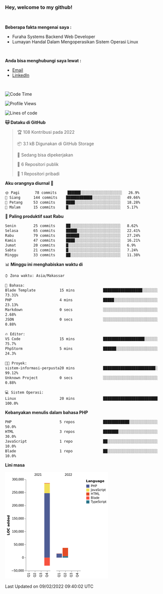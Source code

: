 <h3>Hey, welcome to my github!</h3>

<br>

<p><strong>Beberapa fakta mengenai saya :</strong></p>

<ul>
  <li>Furaha Systems Backend Web Developer</li>
  <li>Lumayan Handal Dalam Mengoperasikan Sistem Operasi Linux</li>
</ul>

<br>

<p><strong>Anda bisa menghubungi saya lewat :</strong></p>

<ul>
  <li><a href="mailto:renaldiapriyanto419@gmail.com">Email</a></li>
  <li><a href="https://www.linkedin.com/in/renaldi-kadang-314314206/">LinkedIn</a></li>
</ul>

<br>

<!--START_SECTION:waka-->
![Code Time](http://img.shields.io/badge/Code%20Time-2%20hrs%2049%20mins-blue)

![Profile Views](http://img.shields.io/badge/Profil%20dilihat-72-blue)

![Lines of code](https://img.shields.io/badge/Sejak%20Hello%20World%20aku%20telah%20menulis-256%20Thousand%20baris%20kode-blue)

**🐱 Dataku di GitHub** 

> 🏆 108 Kontribusi pada 2022
 > 
> 📦 3.1 kB Digunakan di GitHub Storage 
 > 
> 💼 Sedang bisa dipekerjakan
 > 
> 📜 6 Repositori publik 
 > 
> 🔑 1 Repositori pribadi 
 > 
**Aku orangnya diurnal 🐤** 

```text
🌞 Pagi       78 commits     ██████░░░░░░░░░░░░░░░░░░░   26.9% 
🌆 Siang      144 commits    ████████████░░░░░░░░░░░░░   49.66% 
🌃 Petang     53 commits     ████░░░░░░░░░░░░░░░░░░░░░   18.28% 
🌙 Malam      15 commits     █░░░░░░░░░░░░░░░░░░░░░░░░   5.17%

```
📅 **Paling produktif saat Rabu** 

```text
Senin        25 commits     ██░░░░░░░░░░░░░░░░░░░░░░░   8.62% 
Selasa       65 commits     █████░░░░░░░░░░░░░░░░░░░░   22.41% 
Rabu         79 commits     ██████░░░░░░░░░░░░░░░░░░░   27.24% 
Kamis        47 commits     ████░░░░░░░░░░░░░░░░░░░░░   16.21% 
Jumat        20 commits     █░░░░░░░░░░░░░░░░░░░░░░░░   6.9% 
Sabtu        21 commits     █░░░░░░░░░░░░░░░░░░░░░░░░   7.24% 
Minggu       33 commits     ██░░░░░░░░░░░░░░░░░░░░░░░   11.38%

```


📊 **Minggu ini menghabiskan waktu di** 

```text
⌚︎ Zona waktu: Asia/Makassar

💬 Bahasa: 
Blade Template           15 mins             ██████████████████░░░░░░░   73.31% 
PHP                      4 mins              █████░░░░░░░░░░░░░░░░░░░░   23.13% 
Markdown                 0 secs              ░░░░░░░░░░░░░░░░░░░░░░░░░   2.68% 
JSON                     0 secs              ░░░░░░░░░░░░░░░░░░░░░░░░░   0.88%

🔥 Editor: 
VS Code                  15 mins             ███████████████████░░░░░░   75.7% 
PhpStorm                 5 mins              ██████░░░░░░░░░░░░░░░░░░░   24.3%

🐱‍💻 Proyek: 
sistem-informasi-perpusta20 mins             ████████████████████████░   99.12% 
Unknown Project          0 secs              ░░░░░░░░░░░░░░░░░░░░░░░░░   0.88%

💻 Sistem Operasi: 
Linux                    20 mins             █████████████████████████   100.0%

```

**Kebanyakan menulis dalam bahasa PHP** 

```text
PHP                      5 repos             ████████████░░░░░░░░░░░░░   50.0% 
HTML                     3 repos             ███████░░░░░░░░░░░░░░░░░░   30.0% 
JavaScript               1 repo              ██░░░░░░░░░░░░░░░░░░░░░░░   10.0% 
Blade                    1 repo              ██░░░░░░░░░░░░░░░░░░░░░░░   10.0%

```


**Lini masa**

![Chart not found](https://raw.githubusercontent.com/Sylent-Sys/Sylent-Sys/main/charts/bar_graph.png) 


 Last Updated on 09/02/2022 09:40:02 UTC
<!--END_SECTION:waka-->

